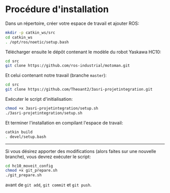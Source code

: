# Procédure d'installation


Dans un répertoire, créer votre espace de travail et ajouter ROS:
```bash
mkdir -p catkin_ws/src
cd catkin_ws
. /opt/ros/noetic/setup.bash    
```

Télécharger ensuite le dépôt contenant le modèle du robot Yaskawa HC10:
```bash
cd src
git clone https://github.com/ros-industrial/motoman.git
```

Et celui contenant notre travail (branche `master`):
```bash
cd src
git clone https://github.com/Theoant2/3asri-projetintegration.git
```

Exécuter le script d'initialisation:
```bash
chmod +x 3asri-projetintegration/setup.sh
./3asri-projetintegration/setup.sh
```

Et terminer l'installation en compilant l'espace de travail:
```bash
catkin build
. devel/setup.bash
```

-------------------------------

Si vous désirez apporter des modifications (alors faites sur une nouvelle branche), vous devrez exécuter le script:
```bash
cd hc10_moveit_config
chmod +x git_prepare.sh
./git_prepare.sh
```
avant de `git add`, `git commit` et `git push`.
